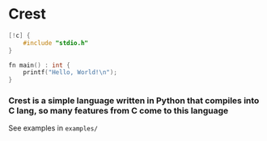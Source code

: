 # Crest

``` c
[!c] {
    #include "stdio.h"
}

fn main() : int {
    printf("Hello, World!\n");
}
```

### Crest is a simple language written in Python that compiles into C lang, so many features from C come to this language

See examples in `examples/`
